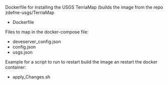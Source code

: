 Dockerfile for installing the USGS TerriaMap (builds the image from the repo zdefne-usgs/TerriaMap
 - Dockerfile

Files to map in the docker-compose file:
 - deveserver_config.json 
 - config.json
 - usgs.json
 
 Example for a script to run to restart build the image an restart the docker container:
  - apply_Changes.sh


 
